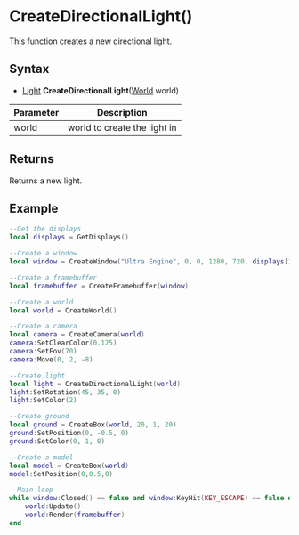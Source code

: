# CreateDirectionalLight()

This function creates a new directional light.

## Syntax

- [Light](Light.md) **CreateDirectionalLight**([World](World.md) world)

| Parameter | Description |
|---|---|
| world | world to create the light in |

## Returns

Returns a new light.

## Example

```lua
--Get the displays
local displays = GetDisplays()

--Create a window
local window = CreateWindow("Ultra Engine", 0, 0, 1280, 720, displays[1], WINDOW_CENTER | WINDOW_TITLEBAR)

--Create a framebuffer
local framebuffer = CreateFramebuffer(window)

--Create a world
local world = CreateWorld()

--Create a camera
local camera = CreateCamera(world)
camera:SetClearColor(0.125)
camera:SetFov(70)
camera:Move(0, 2, -8)

--Create light
local light = CreateDirectionalLight(world)
light:SetRotation(45, 35, 0)
light:SetColor(2)

--Create ground
local ground = CreateBox(world, 20, 1, 20)
ground:SetPosition(0, -0.5, 0)
ground:SetColor(0, 1, 0)

--Create a model
local model = CreateBox(world)
model:SetPosition(0,0.5,0)

--Main loop
while window:Closed() == false and window:KeyHit(KEY_ESCAPE) == false do
    world:Update()
    world:Render(framebuffer)
end
```
